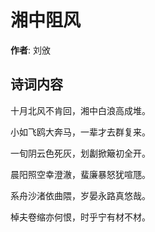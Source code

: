 # 湘中阻风

**作者**: 刘攽

## 诗词内容

十月北风不肯回，湘中白浪高成堆。

小如飞鸥大奔马，一辈才去群复来。

一旬阴云色死灰，划劙掀簸初全开。

晨阳照空幸澄澈，蜚廉暴怒犹喧豗。

系舟沙渚依曲隈，岁晏永路真悠哉。

棹夫卷缩亦何恨，时乎宁有材不材。

